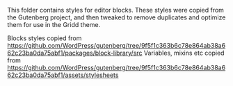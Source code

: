 This folder contains styles for editor blocks.
These styles were copied from the Gutenberg project, and then tweaked to remove duplicates and optimize them for use in the Gridd theme.

Blocks styles copied from https://github.com/WordPress/gutenberg/tree/9f5f1c363b6c78e864ab38a662c23ba0da75abf1/packages/block-library/src
Variables, mixins etc copied from https://github.com/WordPress/gutenberg/tree/9f5f1c363b6c78e864ab38a662c23ba0da75abf1/assets/stylesheets
